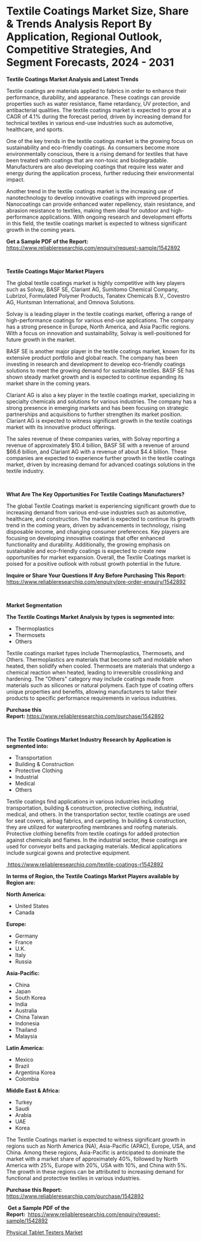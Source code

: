 <p><h1>Textile Coatings Market Size, Share & Trends Analysis Report By Application, Regional Outlook, Competitive Strategies, And Segment Forecasts, 2024 - 2031</h1></p><p><strong>Textile Coatings Market Analysis and Latest Trends</strong></p>
<p><p>Textile coatings are materials applied to fabrics in order to enhance their performance, durability, and appearance. These coatings can provide properties such as water resistance, flame retardancy, UV protection, and antibacterial qualities. The textile coatings market is expected to grow at a CAGR of 4.1% during the forecast period, driven by increasing demand for technical textiles in various end-use industries such as automotive, healthcare, and sports.</p><p>One of the key trends in the textile coatings market is the growing focus on sustainability and eco-friendly coatings. As consumers become more environmentally conscious, there is a rising demand for textiles that have been treated with coatings that are non-toxic and biodegradable. Manufacturers are also developing coatings that require less water and energy during the application process, further reducing their environmental impact.</p><p>Another trend in the textile coatings market is the increasing use of nanotechnology to develop innovative coatings with improved properties. Nanocoatings can provide enhanced water repellency, stain resistance, and abrasion resistance to textiles, making them ideal for outdoor and high-performance applications. With ongoing research and development efforts in this field, the textile coatings market is expected to witness significant growth in the coming years.</p></p>
<p><strong>Get a Sample PDF of the Report:&nbsp;</strong> <a href="https://www.reliableresearchiq.com/enquiry/request-sample/1542892">https://www.reliableresearchiq.com/enquiry/request-sample/1542892</a></p>
<p>&nbsp;</p>
<p><strong>Textile Coatings Major Market Players</strong></p>
<p><p>The global textile coatings market is highly competitive with key players such as Solvay, BASF SE, Clariant AG, Sumitomo Chemical Company, Lubrizol, Formulated Polymer Products, Tanatex Chemicals B.V., Covestro AG, Huntsman International, and Omnova Solutions. </p><p>Solvay is a leading player in the textile coatings market, offering a range of high-performance coatings for various end-use applications. The company has a strong presence in Europe, North America, and Asia Pacific regions. With a focus on innovation and sustainability, Solvay is well-positioned for future growth in the market.</p><p>BASF SE is another major player in the textile coatings market, known for its extensive product portfolio and global reach. The company has been investing in research and development to develop eco-friendly coatings solutions to meet the growing demand for sustainable textiles. BASF SE has shown steady market growth and is expected to continue expanding its market share in the coming years.</p><p>Clariant AG is also a key player in the textile coatings market, specializing in specialty chemicals and solutions for various industries. The company has a strong presence in emerging markets and has been focusing on strategic partnerships and acquisitions to further strengthen its market position. Clariant AG is expected to witness significant growth in the textile coatings market with its innovative product offerings.</p><p>The sales revenue of these companies varies, with Solvay reporting a revenue of approximately $10.4 billion, BASF SE with a revenue of around $66.6 billion, and Clariant AG with a revenue of about $4.4 billion. These companies are expected to experience further growth in the textile coatings market, driven by increasing demand for advanced coatings solutions in the textile industry.</p></p>
<p>&nbsp;</p>
<p><strong>What Are The Key Opportunities For Textile Coatings Manufacturers?</strong></p>
<p><p>The global Textile Coatings market is experiencing significant growth due to increasing demand from various end-use industries such as automotive, healthcare, and construction. The market is expected to continue its growth trend in the coming years, driven by advancements in technology, rising disposable income, and changing consumer preferences. Key players are focusing on developing innovative coatings that offer enhanced functionality and durability. Additionally, the growing emphasis on sustainable and eco-friendly coatings is expected to create new opportunities for market expansion. Overall, the Textile Coatings market is poised for a positive outlook with robust growth potential in the future.</p></p>
<p><strong>Inquire or Share Your Questions If Any Before Purchasing This Report:</strong> <a href="https://www.reliableresearchiq.com/enquiry/pre-order-enquiry/1542892">https://www.reliableresearchiq.com/enquiry/pre-order-enquiry/1542892</a></p>
<p>&nbsp;</p>
<p><strong>Market Segmentation</strong></p>
<p><strong>The Textile Coatings Market Analysis by types is segmented into:</strong></p>
<p><ul><li>Thermoplastics</li><li>Thermosets</li><li>Others</li></ul></p>
<p><p>Textile coatings market types include Thermoplastics, Thermosets, and Others. Thermoplastics are materials that become soft and moldable when heated, then solidify when cooled. Thermosets are materials that undergo a chemical reaction when heated, leading to irreversible crosslinking and hardening. The "Others" category may include coatings made from materials such as silicones or natural polymers. Each type of coating offers unique properties and benefits, allowing manufacturers to tailor their products to specific performance requirements in various industries.</p></p>
<p><strong>Purchase this Report:&nbsp;</strong><a href="https://www.reliableresearchiq.com/purchase/1542892">https://www.reliableresearchiq.com/purchase/1542892</a></p>
<p>&nbsp;</p>
<p><strong>The Textile Coatings Market Industry Research by Application is segmented into:</strong></p>
<p><ul><li>Transportation</li><li>Building & Construction</li><li>Protective Clothing</li><li>Industrial</li><li>Medical</li><li>Others</li></ul></p>
<p><p>Textile coatings find applications in various industries including transportation, building & construction, protective clothing, industrial, medical, and others. In the transportation sector, textile coatings are used for seat covers, airbag fabrics, and carpeting. In building & construction, they are utilized for waterproofing membranes and roofing materials. Protective clothing benefits from textile coatings for added protection against chemicals and flames. In the industrial sector, these coatings are used for conveyor belts and packaging materials. Medical applications include surgical gowns and protective equipment.</p></p>
<p><a href="https://www.reliableresearchiq.com/textile-coatings-r1542892">&nbsp;https://www.reliableresearchiq.com/textile-coatings-r1542892</a></p>
<p><strong>In terms of Region, the Textile Coatings Market Players available by Region are:</strong></p>
<p>
    <p> <strong> North America: </strong>
        <ul>
            <li>United States</li>
            <li>Canada</li>
        </ul>
        </p> 
    <p> <strong> Europe: </strong>
        <ul>
            <li>Germany</li>
            <li>France</li>
            <li>U.K.</li>
            <li>Italy</li>
            <li>Russia</li>
        </ul>
        </p> 
    <p> <strong> Asia-Pacific: </strong>
        <ul>
            <li>China</li>
            <li>Japan</li>
            <li>South Korea</li>
            <li>India</li>
            <li>Australia</li>
            <li>China Taiwan</li>
            <li>Indonesia</li>
            <li>Thailand</li>
            <li>Malaysia</li>
        </ul>
        </p> 
    <p> <strong> Latin America: </strong>
        <ul>
            <li>Mexico</li>
            <li>Brazil</li>
            <li>Argentina Korea</li>
            <li>Colombia</li>
        </ul>
        </p> 
    <p> <strong> Middle East & Africa: </strong>
        <ul>
            <li>Turkey</li>
            <li>Saudi</li>
            <li>Arabia</li>
            <li>UAE</li>
            <li>Korea</li>
        </ul>
    </p>
    </p>
<p><p>The Textile Coatings market is expected to witness significant growth in regions such as North America (NA), Asia-Pacific (APAC), Europe, USA, and China. Among these regions, Asia-Pacific is anticipated to dominate the market with a market share of approximately 40%, followed by North America with 25%, Europe with 20%, USA with 10%, and China with 5%. The growth in these regions can be attributed to increasing demand for functional and protective textiles in various industries.</p></p>
<p><strong>Purchase this Report: </strong><a href="https://www.reliableresearchiq.com/purchase/1542892">https://www.reliableresearchiq.com/purchase/1542892</a></p>
<p>&nbsp;<strong>Get a Sample PDF of the Report:&nbsp;&nbsp;</strong><a href="https://www.reliableresearchiq.com/enquiry/request-sample/1542892">https://www.reliableresearchiq.com/enquiry/request-sample/1542892</a></p>
<p><strong></strong></p>
<p><p><a href="https://github.com/ernidarwin455/Market-Research-Report-List-1/blob/main/physical-tablet-testers-market.md">Physical Tablet Testers Market</a></p></p>